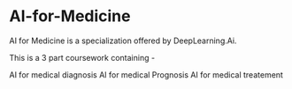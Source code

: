 # AI-for-Medicine

AI for Medicine is a specialization offered by DeepLearning.Ai. 

This is a 3 part coursework containing - 

AI for medical diagnosis
AI for medical Prognosis
AI for medical treatement

